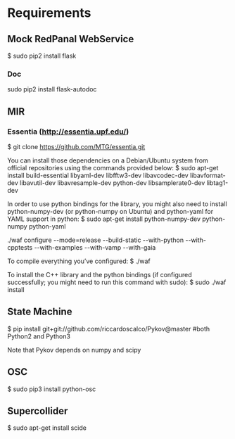 # Requirements

## Mock RedPanal WebService 

$ sudo pip2 install flask

### Doc

sudo pip2 install flask-autodoc

## MIR

### Essentia (http://essentia.upf.edu/)

$ git clone https://github.com/MTG/essentia.git

You can install those dependencies on a Debian/Ubuntu system from official repositories using the commands provided below:
$ sudo apt-get install build-essential libyaml-dev libfftw3-dev libavcodec-dev libavformat-dev libavutil-dev libavresample-dev python-dev libsamplerate0-dev libtag1-dev

In order to use python bindings for the library, you might also need to install python-numpy-dev (or python-numpy on Ubuntu) and python-yaml for YAML support in python:
$ sudo apt-get install python-numpy-dev python-numpy python-yaml

./waf configure --mode=release --build-static --with-python --with-cpptests --with-examples --with-vamp --with-gaia

To compile everything you’ve configured:
$ ./waf

To install the C++ library and the python bindings (if configured successfully; you might need to run this command with sudo):
$ sudo ./waf install

## State Machine

$ pip install git+git://github.com/riccardoscalco/Pykov@master #both Python2 and Python3

Note that Pykov depends on numpy and scipy

## OSC

$ sudo pip3 install python-osc

## Supercollider

$ sudo apt-get install scide 

